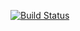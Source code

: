 [![Build Status](https://travis-ci.org/shinofara/travis_node.png?branch=master)](https://travis-ci.org/shinofara/travis_node)

